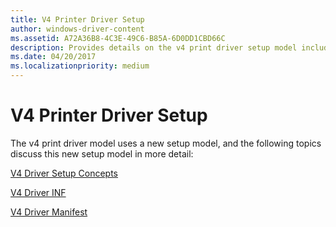 ```yaml
---
title: V4 Printer Driver Setup
author: windows-driver-content
ms.assetid: A72A36B8-4C3E-49C6-B85A-6D0DD1CBD66C
description: Provides details on the v4 print driver setup model including setup concepts, INF file details, and the driver manifest
ms.date: 04/20/2017
ms.localizationpriority: medium
---
```


# V4 Printer Driver Setup


The v4 print driver model uses a new setup model, and the following topics discuss this new setup model in more detail:

[V4 Driver Setup Concepts](v4-driver-setup-concepts.md)

[V4 Driver INF](v4-driver-inf.md)

[V4 Driver Manifest](v4-driver-manifest.md)

 

 




